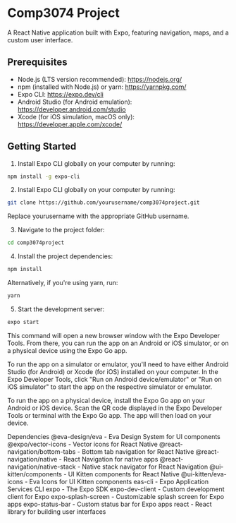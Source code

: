 # Comp3074 Project

A React Native application built with Expo, featuring navigation, maps, and a custom user interface.

## Prerequisites

- Node.js (LTS version recommended): https://nodejs.org/
- npm (installed with Node.js) or yarn: https://yarnpkg.com/
- Expo CLI: https://expo.dev/cli
- Android Studio (for Android emulation): https://developer.android.com/studio
- Xcode (for iOS simulation, macOS only): https://developer.apple.com/xcode/

## Getting Started

1. Install Expo CLI globally on your computer by running:

```bash
npm install -g expo-cli
```
2. Install Expo CLI globally on your computer by running:
```bash
git clone https://github.com/yourusername/comp3074project.git
```
Replace yourusername with the appropriate GitHub username.

3. Navigate to the project folder:
```bash
cd comp3074project
```
4. Install the project dependencies:
```bash
npm install
```
Alternatively, if you're using yarn, run:
```bash
yarn
```
5. Start the development server:
```bash
expo start
```
This command will open a new browser window with the Expo Developer Tools. From there, you can run the app on an Android or iOS simulator, or on a physical device using the Expo Go app.

To run the app on a simulator or emulator, you'll need to have either Android Studio (for Android) or Xcode (for iOS) installed on your computer. In the Expo Developer Tools, click "Run on Android device/emulator" or "Run on iOS simulator" to start the app on the respective simulator or emulator.

To run the app on a physical device, install the Expo Go app on your Android or iOS device. Scan the QR code displayed in the Expo Developer Tools or terminal with the Expo Go app. The app will then load on your device.

Dependencies
@eva-design/eva - Eva Design System for UI components
@expo/vector-icons - Vector icons for React Native
@react-navigation/bottom-tabs - Bottom tab navigation for React Native
@react-navigation/native - React Navigation for native apps
@react-navigation/native-stack - Native stack navigator for React Navigation
@ui-kitten/components - UI Kitten components for React Native
@ui-kitten/eva-icons - Eva Icons for UI Kitten components
eas-cli - Expo Application Services CLI
expo - The Expo SDK
expo-dev-client - Custom development client for Expo
expo-splash-screen - Customizable splash screen for Expo apps
expo-status-bar - Custom status bar for Expo apps
react - React library for building user interfaces




